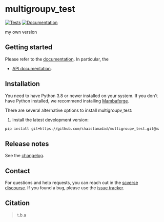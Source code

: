 # multigroupv_test

[![Tests][badge-tests]][link-tests]
[![Documentation][badge-docs]][link-docs]

[badge-tests]: https://img.shields.io/github/actions/workflow/status/shaistamadad/multigroupv_test/test.yaml?branch=main
[link-tests]: https://github.com/shaistamadad/multigroupv_test/actions/workflows/test.yml
[badge-docs]: https://img.shields.io/readthedocs/multigroupv_test

my own version

## Getting started

Please refer to the [documentation][link-docs]. In particular, the

-   [API documentation][link-api].

## Installation

You need to have Python 3.8 or newer installed on your system. If you don't have
Python installed, we recommend installing [Mambaforge](https://github.com/conda-forge/miniforge#mambaforge).

There are several alternative options to install multigroupv_test:

<!--
1) Install the latest release of `multigroupv_test` from `PyPI <https://pypi.org/project/multigroupv_test/>`_:

```bash
pip install multigroupv_test
```
-->

1. Install the latest development version:

```bash
pip install git+https://github.com/shaistamadad/multigroupv_test.git@main
```

## Release notes

See the [changelog][changelog].

## Contact

For questions and help requests, you can reach out in the [scverse discourse][scverse-discourse].
If you found a bug, please use the [issue tracker][issue-tracker].

## Citation

> t.b.a

[scverse-discourse]: https://discourse.scverse.org/
[issue-tracker]: https://github.com/shaistamadad/multigroupv_test/issues
[changelog]: https://multigroupv_test.readthedocs.io/latest/changelog.html
[link-docs]: https://multigroupv_test.readthedocs.io
[link-api]: https://multigroupv_test.readthedocs.io/latest/api.html

